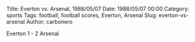 Title: Everton vs. Arsenal, 1988/05/07
Date: 1988/05/07 00:00
Category: sports
Tags: football, football scores, Everton, Arsenal
Slug: everton-vs-arsenal
Author: carbonero


Everton 1 - 2 Arsenal
